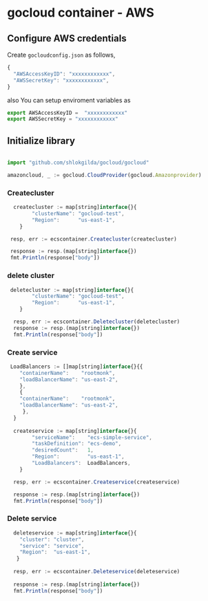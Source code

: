 # gocloud container - AWS

## Configure AWS credentials

Create `gocloudconfig.json` as follows,
```js
{
  "AWSAccessKeyID": "xxxxxxxxxxxx",
  "AWSSecretKey": "xxxxxxxxxxxx",
}
```

also You can setup enviroment variables as

```js
export AWSAccessKeyID =  "xxxxxxxxxxxx"
export AWSSecretKey = "xxxxxxxxxxxx"
```

## Initialize library

```js

import "github.com/shlokgilda/gocloud/gocloud"

amazoncloud, _ := gocloud.CloudProvider(gocloud.Amazonprovider)
```

### Createcluster

```js
  createcluster := map[string]interface{}{
		"clusterName": "gocloud-test",
		"Region":      "us-east-1",
	}

 resp, err := ecscontainer.Createcluster(createcluster)

 response := resp.(map[string]interface{})
 fmt.Println(response["body"])
```

### delete cluster

```js
 deletecluster := map[string]interface{}{
		"clusterName": "gocloud-test",
		"Region":      "us-east-1",
	}

  resp, err := ecscontainer.Deletecluster(deletecluster)
  response := resp.(map[string]interface{})
  fmt.Println(response["body"])
```

### Create service

```js
 LoadBalancers := []map[string]interface{}{{
	"containerName":    "rootmonk",
	"loadBalancerName": "us-east-2",
	}, 
    {
	"containerName":    "rootmonk",
	"loadBalancerName": "us-east-2",
     },
  }
  
  createservice := map[string]interface{}{
		"serviceName":    "ecs-simple-service",
		"taskDefinition": "ecs-demo",
		"desiredCount":   1,
		"Region":         "us-east-1",
		"LoadBalancers":  LoadBalancers,
	}

  resp, err := ecscontainer.Createservice(createservice)

  response := resp.(map[string]interface{})
  fmt.Println(response["body"])
```

### Delete service

```js
  deleteservice := map[string]interface{}{
	"cluster": "cluster",
	"service": "service",
	"Region":  "us-east-1",
   }
  
  resp, err := ecscontainer.Deleteservice(deleteservice)
  
  response := resp.(map[string]interface{})
  fmt.Println(response["body"])
```
